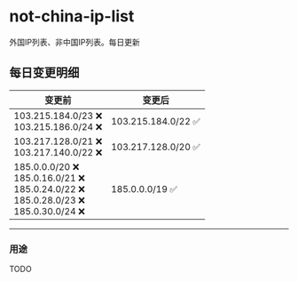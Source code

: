 # not-china-ip-list
外国IP列表、非中国IP列表。每日更新

每日变更明细
--------------------
|  变更前   | 变更后 |
|  ----  | ----  |
|  103.215.184.0/23 :x: <br> 103.215.186.0/24 :x: <br> | 103.215.184.0/22 :white_check_mark: | 
|  103.217.128.0/21 :x: <br> 103.217.140.0/22 :x: <br> | 103.217.128.0/20 :white_check_mark: | 
|  185.0.0.0/20 :x: <br> 185.0.16.0/21 :x: <br> 185.0.24.0/22 :x: <br> 185.0.28.0/23 :x: <br> 185.0.30.0/24 :x: <br> | 185.0.0.0/19 :white_check_mark: | 

--------------------
### 用途
TODO
